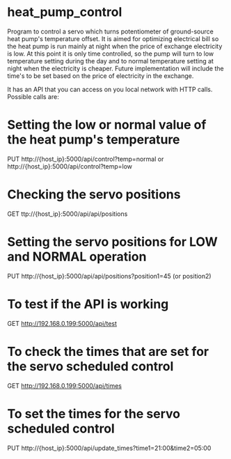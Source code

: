 # heat_pump_control
Program to control a servo which turns potentiometer of ground-source heat pump's temperature offset. It is aimed for optimizing electrical bill so the heat pump is run mainly at night when the price of exchange electricity is low.
At this point it is only time controlled, so the pump will turn to low temperature setting during the day and to normal temperature setting at night when the electricity is cheaper.
Future implementation will include the time's to be set based on the price of electricity in the exchange.

It has an API that you can access on you local network with HTTP calls. Possible calls are:

# Setting the low or normal value of the heat pump's temperature
PUT http://{host_ip}:5000/api/control?temp=normal or http://{host_ip}:5000/api/control?temp=low

# Checking the servo positions
GET ttp://{host_ip}:5000/api/api/positions

# Setting the servo positions for LOW and NORMAL operation
PUT http://{host_ip}:5000/api/api/positions?position1=45 (or position2)

# To test if the API is working
GET http://192.168.0.199:5000/api/test

# To check the times that are set for the servo scheduled control
GET http://192.168.0.199:5000/api/times

# To set the times for the servo scheduled control
PUT http://{host_ip}:5000/api/update_times?time1=21:00&time2=05:00
